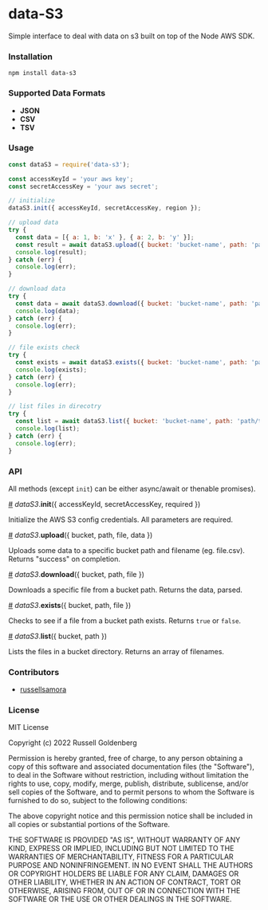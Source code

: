 # data-S3
Simple interface to deal with data on s3 built on top of the Node AWS SDK. 

### Installation
`npm install data-s3`

### Supported Data Formats
* **JSON**
* **CSV**
* **TSV**

### Usage

```js
const dataS3 = require('data-s3');

const accessKeyId = 'your aws key';
const secretAccessKey = 'your aws secret';

// initialize
dataS3.init({ accessKeyId, secretAccessKey, region });

// upload data
try {
  const data = [{ a: 1, b: 'x' }, { a: 2, b: 'y' }];
  const result = await dataS3.upload({ bucket: 'bucket-name', path: 'path/to/folder' file: 'test.csv', data });
  console.log(result);
} catch (err) {
  console.log(err);
}

// download data
try {
  const data = await dataS3.download({ bucket: 'bucket-name', path: 'path/to/folder' file: 'test.csv' });
  console.log(data);
} catch (err) {
  console.log(err);
}

// file exists check
try {
  const exists = await dataS3.exists({ bucket: 'bucket-name', path: 'path/to/folder' file: 'test.csv' });
  console.log(exists);
} catch (err) {
  console.log(err);
}

// list files in direcotry
try {
  const list = await dataS3.list({ bucket: 'bucket-name', path: 'path/to/folder' });
  console.log(list);
} catch (err) {
  console.log(err);
}
```

### API
All methods (except `init`) can be either async/await or thenable promises).

<a name="init" href="#init">#</a> *dataS3*.**init**({ accessKeyId, secretAccessKey, required })

Initialize the AWS S3 config credentials. All parameters are required.

<a name="upload" href="#upload">#</a> *dataS3*.**upload**({ bucket, path, file, data })

Uploads some data to a specific bucket path and filename (eg. file.csv). Returns "success" on completion.

<a name="download" href="#download">#</a> *dataS3*.**download**({ bucket, path, file })

Downloads a specific file from a bucket path. Returns the data, parsed.

<a name="exists" href="#exists">#</a> *dataS3*.**exists**({ bucket, path, file })

Checks to see if a file from a bucket path exists. Returns `true` or `false`.

<a name="list" href="#list">#</a> *dataS3*.**list**({ bucket, path })

Lists the files in a bucket directory. Returns an array of filenames.

### Contributors 
* [russellsamora](https://github.com/russellsamora)

### License

MIT License

Copyright (c) 2022 Russell Goldenberg

Permission is hereby granted, free of charge, to any person obtaining a copy of
this software and associated documentation files (the "Software"), to deal in
the Software without restriction, including without limitation the rights to
use, copy, modify, merge, publish, distribute, sublicense, and/or sell copies of
the Software, and to permit persons to whom the Software is furnished to do so,
subject to the following conditions:

The above copyright notice and this permission notice shall be included in all
copies or substantial portions of the Software.

THE SOFTWARE IS PROVIDED "AS IS", WITHOUT WARRANTY OF ANY KIND, EXPRESS OR
IMPLIED, INCLUDING BUT NOT LIMITED TO THE WARRANTIES OF MERCHANTABILITY, FITNESS
FOR A PARTICULAR PURPOSE AND NONINFRINGEMENT. IN NO EVENT SHALL THE AUTHORS OR
COPYRIGHT HOLDERS BE LIABLE FOR ANY CLAIM, DAMAGES OR OTHER LIABILITY, WHETHER
IN AN ACTION OF CONTRACT, TORT OR OTHERWISE, ARISING FROM, OUT OF OR IN
CONNECTION WITH THE SOFTWARE OR THE USE OR OTHER DEALINGS IN THE SOFTWARE.
